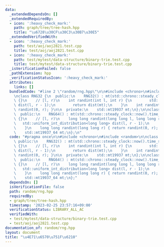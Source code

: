 ```yaml
---
data:
  _extendedDependsOn: []
  _extendedRequiredBy:
  - icon: ':heavy_check_mark:'
    path: graph/tree/tree-hash.hpp
    title: "\u6728\u30CF\u30C3\u30B7\u30E5"
  _extendedVerifiedWith:
  - icon: ':heavy_check_mark:'
    path: test/aoj/aoj2821.test.cpp
    title: test/aoj/aoj2821.test.cpp
  - icon: ':heavy_check_mark:'
    path: test/mytest/data-structure/binary-trie.test.cpp
    title: test/mytest/data-structure/binary-trie.test.cpp
  _isVerificationFailed: false
  _pathExtension: hpp
  _verificationStatusIcon: ':heavy_check_mark:'
  attributes:
    links: []
  bundledCode: "#line 2 \"random/rng.hpp\"\n\n#include <chrono>\n#include <random>\n\
    \nclass RNG32 {\n  public:\n    RNG32() : mt(std::chrono::steady_clock::now().time_since_epoch().count())\
    \ {}\n    // [l, r)\n    int randint(int l, int r) {\n        std::uniform_int_distribution<int>\
    \ dist(l, r - 1);\n        return dist(mt);\n    }\n    int randint(int r) { return\
    \ randint(0, r); }\n\n  private:\n    std::mt19937 mt;\n};\n\nclass RNG64 {\n\
    \  public:\n    RNG64() : mt(std::chrono::steady_clock::now().time_since_epoch().count())\
    \ {}\n    // [l, r)\n    long long randint(long long l, long long r) {\n     \
    \   std::uniform_int_distribution<long long> dist(l, r - 1);\n        return dist(mt);\n\
    \    }\n    long long randint(long long r) { return randint(0, r); }\n\n  private:\n\
    \    std::mt19937_64 mt;\n};\n"
  code: "#pragma once\n\n#include <chrono>\n#include <random>\n\nclass RNG32 {\n \
    \ public:\n    RNG32() : mt(std::chrono::steady_clock::now().time_since_epoch().count())\
    \ {}\n    // [l, r)\n    int randint(int l, int r) {\n        std::uniform_int_distribution<int>\
    \ dist(l, r - 1);\n        return dist(mt);\n    }\n    int randint(int r) { return\
    \ randint(0, r); }\n\n  private:\n    std::mt19937 mt;\n};\n\nclass RNG64 {\n\
    \  public:\n    RNG64() : mt(std::chrono::steady_clock::now().time_since_epoch().count())\
    \ {}\n    // [l, r)\n    long long randint(long long l, long long r) {\n     \
    \   std::uniform_int_distribution<long long> dist(l, r - 1);\n        return dist(mt);\n\
    \    }\n    long long randint(long long r) { return randint(0, r); }\n\n  private:\n\
    \    std::mt19937_64 mt;\n};"
  dependsOn: []
  isVerificationFile: false
  path: random/rng.hpp
  requiredBy:
  - graph/tree/tree-hash.hpp
  timestamp: '2023-02-25 23:57:16+09:00'
  verificationStatus: LIBRARY_ALL_AC
  verifiedWith:
  - test/mytest/data-structure/binary-trie.test.cpp
  - test/aoj/aoj2821.test.cpp
documentation_of: random/rng.hpp
layout: document
title: "\u4E71\u6570\u751F\u6210"
---
```

